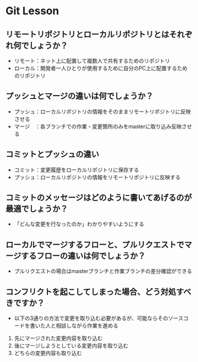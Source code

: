 # Git Lesson

## リモートリポジトリとローカルリポジトリとはそれぞれ何でしょうか？

- リモート：ネット上に配置して複数人で共有するためのリポジトリ
- ローカル：開発者一人ひとりが使用するために自分のPC上に配置するためのリポジトリ


## プッシュとマージの違いは何でしょうか？

- プッシュ：ローカルリポジトリの情報をそのままリモートリポジトリに反映させる
- マージ　：各ブランチでの作業・変更箇所のみをmasterに取り込み反映させる


## コミットとプッシュの違い

- コミット：変更履歴をローカルリポジトリに保存する
- プッシュ：ローカルリポジトリの情報をリモートリポジトリに反映する


## コミットのメッセージはどのように書いてあげるのが最適でしょうか？

- 「どんな変更を行なったのか」わかりやすいようにする


## ローカルでマージするフローと、プルリクエストでマージするフローの違いは何でしょうか？

- プルリクエストの場合はmasterブランチと作業ブランチの差分確認ができる


## コンフリクトを起こしてしまった場合、どう対処すべきですか？

- 以下の3通りの方法で変更を取り込む必要があるが、可能ならそのソースコードを書いた人と相談しながら作業を進める

1. 先にマージされた変更内容を取り込む
2. 後にマージしようとしている変更内容を取り込む
3. どちらの変更内容も取り込む